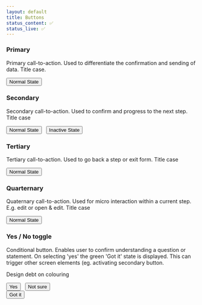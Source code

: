 ```yaml
---
layout: default
title: Buttons
status_content: ✅
status_live: ✅
---
```


### Primary

Primary call-to-action. Used to differentiate the confirmation and sending of data. Title case.

<div class="dci">
  <button class="dci-button dci-button--primary">
    Normal State
  </button>
</div>

### Secondary

Secondary call-to-action. Used to confirm and progress to the next step. Title case

<div class="dci">
  <button class="dci-button dci-button--secondary">
    Normal State
  </button>
  &nbsp;
  <button class="dci-button dci-button--secondary dci-button--disabled">
    Inactive State
  </button>
</div>

### Tertiary

Tertiary call-to-action. Used to go back a step or exit form. Title case

<div class="dci">
  <button class="dci-button dci-button--tertiary">
    Normal State
  </button>
</div>

### Quarternary

Quaternary call-to-action. Used for micro interaction within a current step. E.g. edit or open & edit. Title case

<div class="dci">
  <button class="dci-button dci-button--quarternary">
    Normal State
  </button>
</div>

### Yes / No toggle

Conditional button. Enables user to confirm understanding a question or statement.
On selecting 'yes' the green 'Got it' state is displayed. This can trigger other screen elements (eg. activating secondary button.

Design debt on colouring

<div class="dci">
  <button class="dci-button dci-button--toggle">
    Yes
  </button>
  &nbsp;
  <button class="dci-button dci-button--toggle">
    Not sure
  </button>
  <br>
  <button class="dci-button dci-button--got-it">
    Got it
  </button>
</div>
